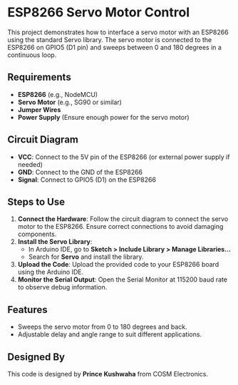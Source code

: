 # ESP8266 Servo Motor Control

This project demonstrates how to interface a servo motor with an ESP8266 using the standard Servo library. The servo motor is connected to the ESP8266 on GPIO5 (D1 pin) and sweeps between 0 and 180 degrees in a continuous loop.

## Requirements

- **ESP8266** (e.g., NodeMCU)
- **Servo Motor** (e.g., SG90 or similar)
- **Jumper Wires**
- **Power Supply** (Ensure enough power for the servo motor)

## Circuit Diagram

- **VCC**: Connect to the 5V pin of the ESP8266 (or external power supply if needed)
- **GND**: Connect to the GND of the ESP8266
- **Signal**: Connect to GPIO5 (D1) on the ESP8266

## Steps to Use

1. **Connect the Hardware**: Follow the circuit diagram to connect the servo motor to the ESP8266. Ensure correct connections to avoid damaging components.
2. **Install the Servo Library**: 
   - In Arduino IDE, go to **Sketch > Include Library > Manage Libraries...**
   - Search for **Servo** and install the library.
3. **Upload the Code**: Upload the provided code to your ESP8266 board using the Arduino IDE.
4. **Monitor the Serial Output**: Open the Serial Monitor at 115200 baud rate to observe debug information.

## Features

- Sweeps the servo motor from 0 to 180 degrees and back.
- Adjustable delay and angle range to suit different applications.

## Designed By

This code is designed by **Prince Kushwaha** from COSM Electronics.
